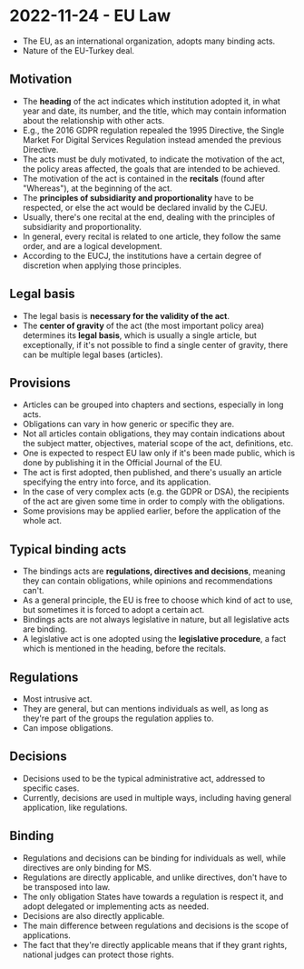 # 2022-11-24 - EU Law

* The EU, as an international organization, adopts many binding acts.
* Nature of the EU-Turkey deal.

## Motivation

* The **heading** of the act indicates which institution adopted it, in what year and date, its number, and the title, which may contain information about the relationship with other acts.
* E.g., the 2016 GDPR regulation repealed the 1995 Directive, the Single Market For Digital Services Regulation instead amended the previous Directive.
* The acts must be duly motivated, to indicate the motivation of the act, the policy areas affected, the goals that are intended to be achieved.
* The motivation of the act is contained in the **recitals** (found after "Whereas"), at the beginning of the act.
* The **principles of subsidiarity and proportionality** have to be respected, or else the act would be declared invalid by the CJEU.
* Usually, there's one recital at the end, dealing with the principles of subsidiarity and proportionality.
* In general, every recital is related to one article, they follow the same order, and are a logical development.
* According to the EUCJ, the institutions have a certain degree of discretion when applying those principles.

## Legal basis

* The legal basis is **necessary for the validity of the act**.
* The **center of gravity** of the act (the most important policy area) determines its **legal basis**, which is usually a single article, but exceptionally, if it's not possible to find a single center of gravity, there can be multiple legal bases (articles).

## Provisions

* Articles can be grouped into chapters and sections, especially in long acts.
* Obligations can vary in how generic or specific they are.
* Not all articles contain obligations, they may contain indications about the subject matter, objectives, material scope of the act, definitions, etc.
* One is expected to respect EU law only if it's been made public, which is done by publishing it in the Official Journal of the EU.
* The act is first adopted, then published, and there's usually an article specifying the entry into force, and its application.
* In the case of very complex acts (e.g. the GDPR or DSA), the recipients of the act are given some time in order to comply with the obligations.
* Some provisions may be applied earlier, before the application of the whole act.

## Typical binding acts

* The bindings acts are **regulations, directives and decisions**, meaning they can contain obligations, while opinions and recommendations can't.
* As a general principle, the EU is free to choose which kind of act to use, but sometimes it is forced to adopt a certain act.
* Bindings acts are not always legislative in nature, but all legislative acts are binding.
* A legislative act is one adopted using the **legislative procedure**, a fact which is mentioned in the heading, before the recitals.

## Regulations

* Most intrusive act.
* They are general, but can mentions individuals as well, as long as they're part of the groups the regulation applies to.
* Can impose obligations.

## Decisions

* Decisions used to be the typical administrative act, addressed to specific cases.
* Currently, decisions are used in multiple ways, including having general application, like regulations.

## Binding

* Regulations and decisions can be binding for individuals as well, while directives are only binding for MS.
* Regulations are directly applicable, and unlike directives, don't have to be transposed into law.
* The only obligation States have towards a regulation is respect it, and adopt delegated or implementing acts as needed.
* Decisions are also directly applicable.
* The main difference between regulations and decisions is the scope of applications.
* The fact that they're directly applicable means that if they grant rights, national judges can protect those rights.


